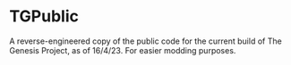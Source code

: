 # TGPublic
A reverse-engineered copy of the public code for the current build of The Genesis Project, as of 16/4/23. For easier modding purposes.
